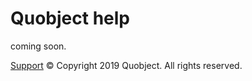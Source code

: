 # Quobject help

coming soon.

[Support](http://support.quobject.io/)
© Copyright 2019 Quobject. All rights reserved.